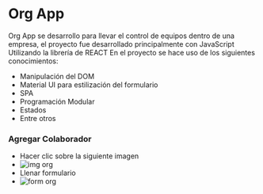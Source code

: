 # Org App 
Org App se desarrollo para llevar el control de equipos dentro de una empresa, el proyecto fue desarrollado principalmente con JavaScript Utilizando la librería de REACT
En el proyecto se hace uso de los siguientes conocimientos:
- Manipulación del DOM
- Material UI para estilización del formulario
- SPA
- Programación Modular
- Estados
- Entre otros

### Agregar Colaborador
<ul>
  <li>Hacer clic sobre la siguiente imagen</li>
  <li><img src="https://ibb.co/BtFDZgQ" alt="img org"/></li>
  <li>Llenar formulario</li>
  <li><img src="https://ibb.co/wRNDjx4" alt="form org"/></li>
</ul>
